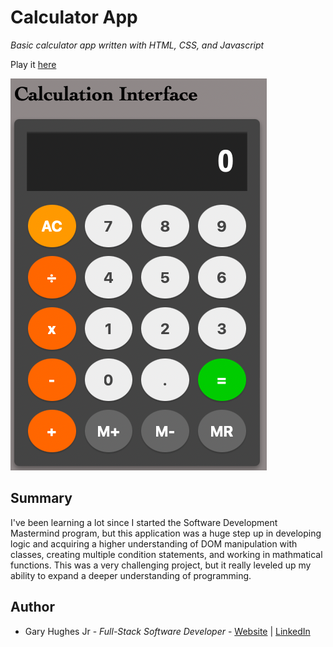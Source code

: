 # Calculator App

_Basic calculator app written with HTML, CSS, and Javascript_

Play it [here](https://nomoneyrecord.github.io/Calculator-App/)

![Image](/Calculator-Pic.png)

## Summary

I've been learning a lot since I started the Software Development Mastermind program, but this application was a huge step up in developing logic and acquiring a higher understanding of DOM manipulation with classes, creating multiple condition statements, and working in mathmatical functions. This was a very challenging project, but it really leveled up my ability to expand a deeper understanding of programming. 

## Author

- Gary Hughes Jr - _Full-Stack Software Developer_ - [Website](https://garyleehughesjr.com) | [LinkedIn](https://www.linkedin.com/in/gary-hughes-jr-64925b229/)
